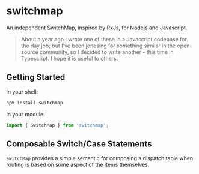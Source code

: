 # switchmap

An independent SwitchMap, inspired by RxJs, for Nodejs and Javascript.

> About a year ago I wrote one of these in a Javascript codebase for the day job; but I've been jonesing for something similar in the open-source community, so I decided to write another - this time in Typescript. I hope it is useful to others.

## Getting Started

In your shell:

```bash
npm install switchmap
```

In your module:

```ts
import { SwitchMap } from 'switchmap';
```

## Composable Switch/Case Statements

`SwitchMap` provides a simple semantic for composing a dispatch table when routing is based on some aspect of the items themselves.
